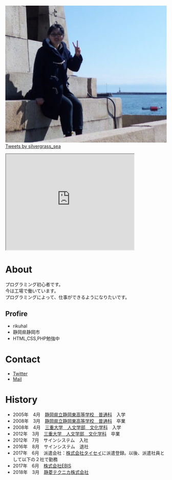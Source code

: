 ![鞆の浦に行ったときのプロフィール写真](鞆の浦常夜灯.JPG)
<a class="twitter-timeline" data-width="400" data-height="600" href="https://twitter.com/silvergrass_sea?ref_src=twsrc%5Etfw">Tweets by silvergrass_sea</a> <script async src="https://platform.twitter.com/widgets.js" charset="utf-8"></script>

<iframe src="https://www.openprocessing.org/sketch/977496/embed/" width="400" height="300"></iframe>

# About
プログラミング初心者です。  
今は工場で働いています。  
プログラミングによって、仕事ができるようになりたいです。  

## Profire
- rikuhal
- 静岡県静岡市
- HTML,CSS,PHP勉強中

# Contact
- [Twitter](https://twitter.com/silvergrass_sea)
- [Mail](mailto:marikokurita572@gmali.com)

# History
- 2005年　4月　[静岡県立静岡東高等学校　普通科](https://www.shizuoka-east.jp/)　入学
- 2008年　3月　[静岡県立静岡東高等学校　普通科](https://www.shizuoka-east.jp/)　卒業
- 2008年　4月　[三重大学　人文学部　文化学科](http://www.human.mie-u.ac.jp/)　入学
- 2012年　3月　[三重大学　人文学部　文化学科](http://www.human.mie-u.ac.jp/)　卒業
- 2012年　7月　サインシステム　入社
- 2016年　8月　サインシステム　退社
- 2017年　6月　派遣会社：[株式会社タイセイ](http://g-taisei.com/)に派遣登録。以後、派遣社員として以下の２社で勤務
- 2017年　6月　[株式会社EBIS](http://www.ebisusample.com/)
- 2018年　3月　[静菱テクニカ株式会社](https://www.seiryotechnica.co.jp/)
